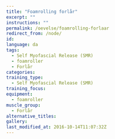 ```yaml
---
title: "Foamrolling forlår"
excerpt: ""
instructions: ""
permalink: /oevelse/foamrolling-forlaar
redirect_from: /node/
id: 
language: da
tags:
  - Self Myofascial Release (SMR)
  - foamroller
  - Forlår
categories:
training_type: 
  - Self Myofascial Release (SMR)
training_focus: 
equipment:
  - foamroller
muscle_group:
  - Forlår
alternative_titles:
gallery:
last_modified_at: 2016-10-14T11:07:32Z
---
```



